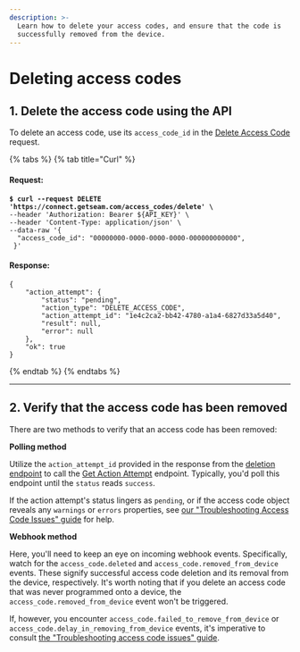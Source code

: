 ```yaml
---
description: >-
  Learn how to delete your access codes, and ensure that the code is
  successfully removed from the device.
---
```


# Deleting access codes

## 1. Delete the access code using the API

To delete an access code, use its `access_code_id` in the [Delete Access Code](../../../api-clients/access-codes/delete-an-access-code.md) request.

{% tabs %}
{% tab title="Curl" %}
#### Request:

<pre class="language-bash"><code class="lang-bash"><strong>$ curl --request DELETE 'https://connect.getseam.com/access_codes/delete' \
</strong>--header 'Authorization: Bearer ${API_KEY}' \
--header 'Content-Type: application/json' \
--data-raw '{
  "access_code_id": "00000000-0000-0000-0000-000000000000",
 }'
</code></pre>

#### Response:

```
{
    "action_attempt": {
        "status": "pending",
        "action_type": "DELETE_ACCESS_CODE",
        "action_attempt_id": "1e4c2ca2-bb42-4780-a1a4-6827d33a5d40",
        "result": null,
        "error": null
    },
    "ok": true
}
```
{% endtab %}
{% endtabs %}

***

## 2. Verify that the access code has been removed

There are two methods to verify that an access code has been removed:

**Polling method**

Utilize the `action_attempt_id` provided in the response from the [deletion endpoint](../../../api-clients/access-codes/delete-an-access-code.md) to call the [Get Action Attempt](../../../api-clients/action-attempt/get-action-attempt.md) endpoint. Typically, you'd poll this endpoint until the `status` reads `success`.

If the action attempt's status lingers as `pending`, or if the access code object reveals any `warnings` or `errors` properties, see [our "Troubleshooting Access Code Issues" guide](troubleshooting-access-code-issues.md) for help.

**Webhook method**

Here, you'll need to keep an eye on incoming webhook events. Specifically, watch for the `access_code.deleted` and `access_code.removed_from_device` events. These signify successful access code deletion and its removal from the device, respectively. It's worth noting that if you delete an access code that was never programmed onto a device, the `access_code.removed_from_device` event won't be triggered.

If, however, you encounter `access_code.failed_to_remove_from_device` or `access_code.delay_in_removing_from_device` events, it's imperative to consult [the "Troubleshooting access code issues" guide](troubleshooting-access-code-issues.md).
